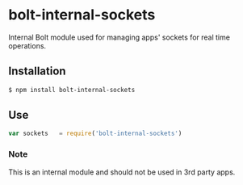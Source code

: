 # bolt-internal-sockets

Internal Bolt module used for managing apps' sockets for real time operations.

## Installation

```sh
$ npm install bolt-internal-sockets
```

## Use

```js
var sockets   = require('bolt-internal-sockets')

```

### Note

This is an internal module and should not be used in 3rd party apps.